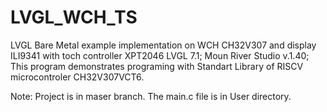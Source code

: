 # LVGL_WCH_TS
LVGL Bare Metal example implementation on WCH CH32V307 and display ILI9341 with toch controller XPT2046
LVGL 7.1; Moun River Studio v.1.40;
This program demonstrates programing with Standart Library of RISCV microcontroler CH32V307VCT6.

Note: Project is in maser branch. The main.c file is in User directory.
